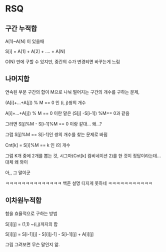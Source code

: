 # RSQ 



## 구간 누적합

A[1]~A[N] 이 있을때

S[i] = A[1] + A[2] + .... + A[N]

O(N) 만에 구할 수 있지만, 중간의 수가 변경되면 바꾸는게 느림



## 나머지합

연속된 부분 구간의 합이 M으로 나눠 떨어지는 구간의 개수를 구하는 문제,

(A[i]+...+A[j]) % M == 0 인 (i, j)쌍의 개수

A[i]+...+A[j]) % M == 0 이란 말은 (S[j] -S[i-1]) %M== 0과 같음

그러면 S[j]%M - S[i-1]%M == 0 이랑 같대... 왜...?

그럼 S[j]%M == S[i-1]인 쌍의 개수를 찾는 문제로 바뀜

Cnt[k] = S[i]%M == k 인 i의 개수

그럼 K개 중에 2개를 뽑는 것, 시그마(Cnt[k] 컴비네이션 2)를 한 것이 정답이라는데... 대체 왜 와이

아,, 그 말이군



ㅋㅋㅋㅋㅋㅋㅋㅋㅋㅋㅋㅋㅋㅋ 백준 설명 디지게 못하네 ㅋㅋㅋㅋㅋㅋㅋㅋㅋㅋㅋ



## 이차원누적합

합을 효율적으로 구하는 방법

S[i][j\] = (1,1) ~(i,j)까지의 합

S[i\][j\] = S[i-1][j\] - S[i\][j-1\] - S[i-1\][j\] + A[i\][j\]

그림 그려보면 무슨 말인지 앎.



